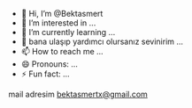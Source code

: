 - 👋 Hi, I’m @Bektasmert
- 👀 I’m interested in ...
- 🌱 I’m currently learning ...
- 💞️ bana ulaşıp yardımcı olursanız sevinirim  ...
- 📫 How to reach me ...
- 😄 Pronouns: ...
- ⚡ Fun fact: ...

mail adresim bektasmertx@gmail.com

<!---
Bektasmert/Bektasmert is a ✨ special ✨ repository because its `README.md` (this file) appears on your GitHub profile.
You can click the Preview link to take a look at your changes.
--->
